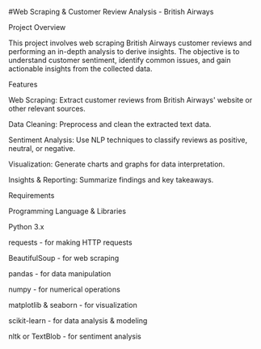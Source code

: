 #Web Scraping & Customer Review Analysis - British Airways

Project Overview

This project involves web scraping British Airways customer reviews and performing an in-depth analysis to derive insights. The objective is to understand customer sentiment, identify common issues, and gain actionable insights from the collected data.

Features

Web Scraping: Extract customer reviews from British Airways' website or other relevant sources.

Data Cleaning: Preprocess and clean the extracted text data.

Sentiment Analysis: Use NLP techniques to classify reviews as positive, neutral, or negative.

Visualization: Generate charts and graphs for data interpretation.

Insights & Reporting: Summarize findings and key takeaways.

Requirements

Programming Language & Libraries

Python 3.x

requests - for making HTTP requests

BeautifulSoup - for web scraping

pandas - for data manipulation

numpy - for numerical operations

matplotlib & seaborn - for visualization

scikit-learn - for data analysis & modeling

nltk or TextBlob - for sentiment analysis
